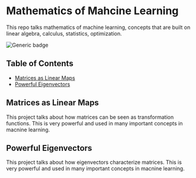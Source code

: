 # Mathematics of Mahcine Learning

This repo talks mathematics of machine learning, concepts that are built on linear algebra, calculus, statistics, optimization. 

![Generic badge](https://img.shields.io/badge/maintained-yes-green.svg)

## Table of Contents

* [Matrices as Linear Maps](#matrices-as-linear-maps)
* [Powerful Eigenvectors](#powerful-eigenvectors)


## Matrices as Linear Maps

This project talks about how matrices can be seen as transformation functions. This is very powerful and used in many important concepts in macnine learning. 

## Powerful Eigenvectors

This project talks about how eigenvectors characterize matrices. This is very powerful and used in many important concepts in macnine learning.